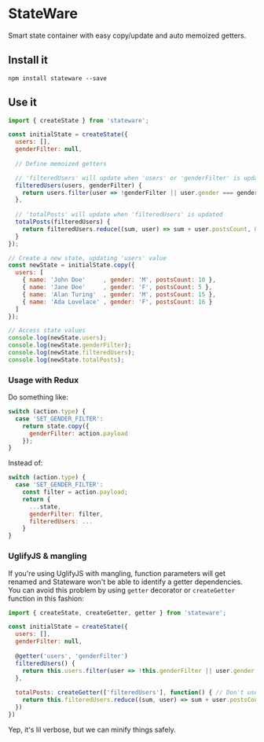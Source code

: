 # StateWare
Smart state container with easy copy/update and auto memoized getters.

## Install it
`npm install stateware --save`

## Use it
```js
import { createState } from 'stateware';

const initialState = createState({
  users: [],
  genderFilter: null,
  
  // Define memoized getters

  // 'filteredUsers' will update when 'users' or 'genderFilter' is updated
  filteredUsers(users, genderFilter) {
    return users.filter(user => !genderFilter || user.gender === genderFilter);
  },
  
  // 'totalPosts' will update when 'filteredUsers' is updated
  totalPosts(filteredUsers) { 
    return filteredUsers.reduce((sum, user) => sum + user.postsCount, 0);
  }
});

// Create a new state, updating 'users' value
const newState = initialState.copy({
  users: [
    { name: 'John Doe'     , gender: 'M', postsCount: 10 },
    { name: 'Jane Doe'     , gender: 'F', postsCount: 5 },
    { name: 'Alan Turing'  , gender: 'M', postsCount: 15 },
    { name: 'Ada Lovelace' , gender: 'F', postsCount: 16 }
  ]
});

// Access state values
console.log(newState.users);
console.log(newState.genderFilter);
console.log(newState.filteredUsers);
console.log(newState.totalPosts);

```

### Usage with Redux

Do something like:
```js
switch (action.type) {
  case 'SET_GENDER_FILTER':
    return state.copy({
      genderFilter: action.payload
    });
}
```

Instead of:
```js
switch (action.type) {
  case 'SET_GENDER_FILTER':
    const filter = action.payload;
    return {
      ...state,
      genderFilter: filter,
      filteredUsers: ...
    }
}
```

### UglifyJS & mangling
If you're using UglifyJS with mangling, function parameters will get renamed and Stateware 
won't be able to identify a getter dependencies.
You can avoid this problem by using `getter` decorator or `createGetter` function in this fashion:

```js
import { createState, createGetter, getter } from 'stateware';

const initialState = createState({
  users: [],
  genderFilter: null,
  
  @getter('users', 'genderFilter')
  filteredUsers() {
    return this.users.filter(user => !this.genderFilter || user.gender === this.genderFilter);
  },
  
  totalPosts: createGetter(['filteredUsers'], function() { // Don't use arrow function here, otherwise the context can't be injected
    return this.filteredUsers.reduce((sum, user) => sum + user.postsCount, 0);
  })
})
```

Yep, it's lil verbose, but we can minify things safely.